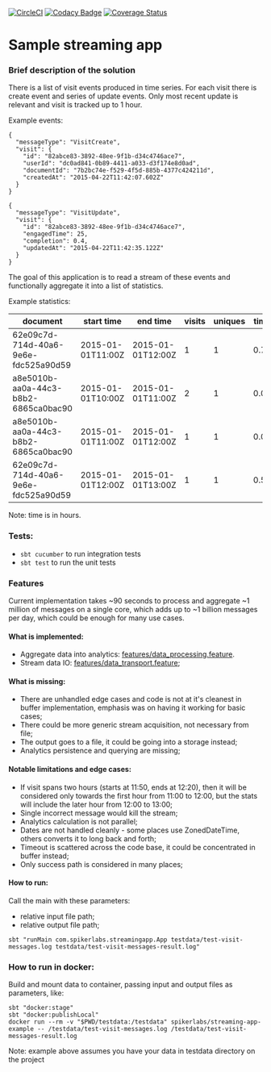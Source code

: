 [![CircleCI](https://circleci.com/gh/asarturas/streaming-app-example/tree/master.svg?style=svg)](https://circleci.com/gh/asarturas/streaming-app-example/tree/master)
[![Codacy Badge](https://api.codacy.com/project/badge/Grade/dc332b1fac29482bb1812a04a7dbc49c)](https://app.codacy.com/app/asarturas/streaming-app-example?utm_source=github.com&utm_medium=referral&utm_content=asarturas/streaming-app-example&utm_campaign=Badge_Grade_Settings)
[![Coverage Status](https://coveralls.io/repos/github/asarturas/streaming-app-example/badge.svg?branch=master)](https://coveralls.io/github/asarturas/streaming-app-example?branch=master)

# Sample streaming app

### Brief description of the solution

There is a list of visit events produced in time series.
For each visit there is create event and series of update events.
Only most recent update is relevant and visit is tracked up to 1 hour.

Example events:
```
{
  "messageType": "VisitCreate",
  "visit": {
    "id": "82abce83-3892-48ee-9f1b-d34c4746ace7",
    "userId": "dc0ad841-0b89-4411-a033-d3f174e8d0ad",
    "documentId": "7b2bc74e-f529-4f5d-885b-4377c424211d",
    "createdAt": "2015-04-22T11:42:07.602Z"
  }
}
```
```
{
  "messageType": "VisitUpdate",
  "visit": {
    "id": "82abce83-3892-48ee-9f1b-d34c4746ace7",
    "engagedTime": 25,
    "completion": 0.4,
    "updatedAt": "2015-04-22T11:42:35.122Z"
  }
}
```

The goal of this application is to read a stream of these events
and functionally aggregate it into a list of statistics.

Example statistics:

|document                            | start time      |end time         |visits|uniques|time|completion|
|------------------------------------|-----------------|-----------------|------|-------|----|----------|
|62e09c7d-714d-40a6-9e6e-fdc525a90d59|2015-01-01T11:00Z|2015-01-01T12:00Z|1     |1      |0.75|1         |
|a8e5010b-aa0a-44c3-b8b2-6865ca0bac90|2015-01-01T10:00Z|2015-01-01T11:00Z|2     |1      |0.0 |0         |
|a8e5010b-aa0a-44c3-b8b2-6865ca0bac90|2015-01-01T11:00Z|2015-01-01T12:00Z|1     |1      |0.0 |0         |    
|62e09c7d-714d-40a6-9e6e-fdc525a90d59|2015-01-01T12:00Z|2015-01-01T13:00Z|1     |1      |0.5 |0         |

Note: time is in hours.

### Tests:

- `sbt cucumber` to run integration tests
- `sbt test` to run the unit tests

### Features

Current implementation takes ~90 seconds to process and aggregate ~1 million of messages on a single core,
which adds up to ~1 billion messages per day, which could be enough for many use cases.

#### What is implemented:

- Aggregate data into analytics: [features/data_processing.feature](src/test/resources/features/data_processing.feature).
- Stream data IO: [features/data_transport.feature](src/test/resources/features/data_transport.feature);

#### What is missing:

- There are unhandled edge cases and code is not at it's cleanest in buffer implementation, emphasis was on having it working for basic cases;
- There could be more generic stream acquisition, not necessary from file;
- The output goes to a file, it could be going into a storage instead;
- Analytics persistence and querying are missing;

#### Notable limitations and edge cases:

- If visit spans two hours (starts at 11:50, ends at 12:20), then it will be considered only towards the first hour from 11:00 to 12:00, but the stats will include the later hour from 12:00 to 13:00;
- Single incorrect message would kill the stream;
- Analytics calculation is not parallel;
- Dates are not handled cleanly - some places use ZonedDateTime, others converts it to long back and forth;
- Timeout is scattered across the code base, it could be concentrated in buffer instead;
- Only success path is considered in many places;

#### How to run:

Call the main with these parameters:
- relative input file path;
- relative output file path;
```
sbt "runMain com.spikerlabs.streamingapp.App testdata/test-visit-messages.log testdata/test-visit-messages-result.log"
```

### How to run in docker:

Build and mount data to container, passing input and output files as parameters, like:
```
sbt "docker:stage"
sbt "docker:publishLocal"
docker run --rm -v "$PWD/testdata:/testdata" spikerlabs/streaming-app-example -- /testdata/test-visit-messages.log /testdata/test-visit-messages-result.log
```
Note: example above assumes you have your data in testdata directory on the project